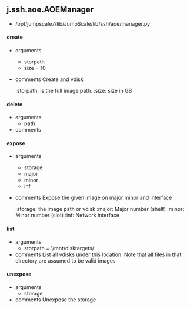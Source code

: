 ## j.ssh.aoe.AOEManager

- /opt/jumpscale7/lib/JumpScale/lib/ssh/aoe/manager.py

#### create 
- arguments
    - storpath
    - size = 10
- comments
    Create and vdisk
    
    :storpath: is the full image path.
    :size: size in GB

#### delete 
- arguments
    - path
- comments
    

#### expose 
- arguments
    - storage
    - major
    - minor
    - inf
- comments
    Expose the given image on major:minor and interface
    
    :storage: the image path or vdisk
    :major: Major number (shelf)
    :minor: Minor number (slot)
    :inf: Network interface

#### list 
- arguments
    - storpath = '/mnt/disktargets/'
- comments
    List all vdisks under this location.
    Note that all files in that directory are assumed to be valid images

#### unexpose 
- arguments
    - storage
- comments
    Unexpose the storage

